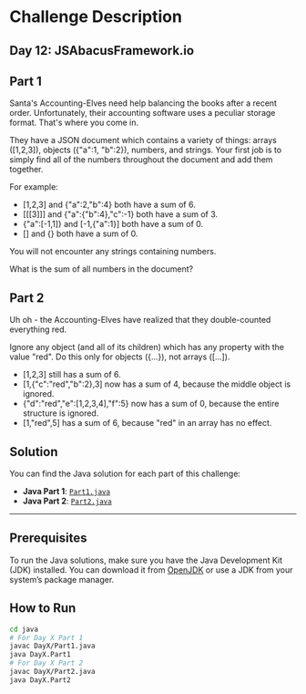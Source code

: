 # Challenge Description

## Day 12: JSAbacusFramework.io

## Part 1

Santa's Accounting-Elves need help balancing the books after a recent order. Unfortunately, their accounting software uses a peculiar storage format. That's where you come in.

They have a JSON document which contains a variety of things: arrays ([1,2,3]), objects ({"a":1, "b":2}), numbers, and strings. Your first job is to simply find all of the numbers throughout the document and add them together.

For example:

- [1,2,3] and {"a":2,"b":4} both have a sum of 6.
- [[[3]]] and {"a":{"b":4},"c":-1} both have a sum of 3.
- {"a":[-1,1]} and [-1,{"a":1}] both have a sum of 0.
- [] and {} both have a sum of 0.

You will not encounter any strings containing numbers.

What is the sum of all numbers in the document?

## Part 2

Uh oh - the Accounting-Elves have realized that they double-counted everything red.

Ignore any object (and all of its children) which has any property with the value "red". Do this only for objects ({...}), not arrays ([...]).

- [1,2,3] still has a sum of 6.
- [1,{"c":"red","b":2},3] now has a sum of 4, because the middle object is ignored.
- {"d":"red","e":[1,2,3,4],"f":5} now has a sum of 0, because the entire structure is ignored.
- [1,"red",5] has a sum of 6, because "red" in an array has no effect.

## Solution

You can find the Java solution for each part of this challenge:

- **Java Part 1**: [`Part1.java`](java/Part1.java)
- **Java Part 2**: [`Part2.java`](java/Part2.java)

---

## Prerequisites

To run the Java solutions, make sure you have the Java Development Kit (JDK) installed. You can download it from [OpenJDK](https://openjdk.java.net/) or use a JDK from your system’s package manager.

## How to Run

```bash
cd java
# For Day X Part 1
javac DayX/Part1.java
java DayX.Part1
# For Day X Part 2
javac DayX/Part2.java
java DayX.Part2
```
